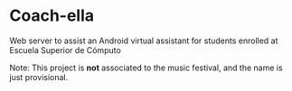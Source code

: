 # Coach-ella
Web server to assist an Android virtual assistant for students enrolled at Escuela Superior de Cómputo

Note: This project is **not** associated to the music festival, and the name is just provisional.
